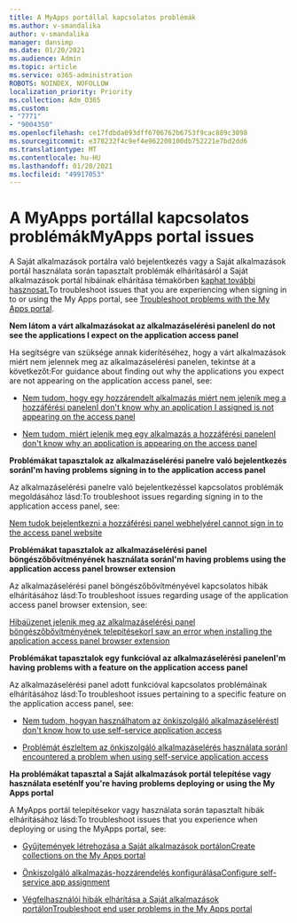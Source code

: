 ```yaml
---
title: A MyApps portállal kapcsolatos problémák
ms.author: v-smandalika
author: v-smandalika
manager: dansimp
ms.date: 01/20/2021
ms.audience: Admin
ms.topic: article
ms.service: o365-administration
ROBOTS: NOINDEX, NOFOLLOW
localization_priority: Priority
ms.collection: Adm_O365
ms.custom:
- "7771"
- "9004350"
ms.openlocfilehash: ce17fdbda093dff6706762b6753f9cac889c3098
ms.sourcegitcommit: e378232f4c9ef4e962208100db752221e7bd2dd6
ms.translationtype: MT
ms.contentlocale: hu-HU
ms.lasthandoff: 01/20/2021
ms.locfileid: "49917053"
---
```

# <a name="myapps-portal-issues"></a><span data-ttu-id="1946e-102">A MyApps portállal kapcsolatos problémák</span><span class="sxs-lookup"><span data-stu-id="1946e-102">MyApps portal issues</span></span>

<span data-ttu-id="1946e-103">A Saját alkalmazások portálra való bejelentkezés vagy a Saját alkalmazások portál használata során tapasztalt problémák elhárításáról a Saját alkalmazások portál hibáinak elhárítása témakörben [kaphat további hasznosat.](https://docs.microsoft.com/azure/active-directory/user-help/my-apps-portal-end-user-troubleshoot)</span><span class="sxs-lookup"><span data-stu-id="1946e-103">To troubleshoot issues that you are experiencing when signing in to or using the My Apps portal, see [Troubleshoot problems with the My Apps portal](https://docs.microsoft.com/azure/active-directory/user-help/my-apps-portal-end-user-troubleshoot).</span></span>

<span data-ttu-id="1946e-104">**Nem látom a várt alkalmazásokat az alkalmazáselérési panelen**</span><span class="sxs-lookup"><span data-stu-id="1946e-104">**I do not see the applications I expect on the application access panel**</span></span>

<span data-ttu-id="1946e-105">Ha segítségre van szüksége annak kiderítéséhez, hogy a várt alkalmazások miért nem jelennek meg az alkalmazáselérési panelen, tekintse át a következőt:</span><span class="sxs-lookup"><span data-stu-id="1946e-105">For guidance about finding out why the applications you expect are not appearing on the application access panel, see:</span></span>

- [<span data-ttu-id="1946e-106">Nem tudom, hogy egy hozzárendelt alkalmazás miért nem jelenik meg a hozzáférési panelen</span><span class="sxs-lookup"><span data-stu-id="1946e-106">I don't know why an application I assigned is not appearing on the access panel</span></span>](https://docs.microsoft.com/azure/active-directory/application-access-panel-unexpected-application-not-appearing/)
     
- [<span data-ttu-id="1946e-107">Nem tudom, miért jelenik meg egy alkalmazás a hozzáférési panelen</span><span class="sxs-lookup"><span data-stu-id="1946e-107">I don't know why an application is appearing on the access panel</span></span>](https://docs.microsoft.com/azure/active-directory/application-access-panel-unexpected-application-appears/)

<span data-ttu-id="1946e-108">**Problémákat tapasztalok az alkalmazáselérési panelre való bejelentkezés során**</span><span class="sxs-lookup"><span data-stu-id="1946e-108">**I'm having problems signing in to the application access panel**</span></span>

<span data-ttu-id="1946e-109">Az alkalmazáselérési panelre való bejelentkezéssel kapcsolatos problémák megoldásához lásd:</span><span class="sxs-lookup"><span data-stu-id="1946e-109">To troubleshoot issues regarding signing in to the application access panel, see:</span></span>

[<span data-ttu-id="1946e-110">Nem tudok bejelentkezni a hozzáférési panel webhelyére</span><span class="sxs-lookup"><span data-stu-id="1946e-110">I cannot sign in to the access panel website</span></span>](https://docs.microsoft.com/azure/active-directory/manage-apps/application-sign-in-other-problem-access-panel)

<span data-ttu-id="1946e-111">**Problémákat tapasztalok az alkalmazáselérési panel böngészőbővítményének használata során**</span><span class="sxs-lookup"><span data-stu-id="1946e-111">**I'm having problems using the application access panel browser extension**</span></span>

<span data-ttu-id="1946e-112">Az alkalmazáselérési panel böngészőbővítményével kapcsolatos hibák elhárításához lásd:</span><span class="sxs-lookup"><span data-stu-id="1946e-112">To troubleshoot issues regarding usage of the application access panel browser extension, see:</span></span>

[<span data-ttu-id="1946e-113">Hibaüzenet jelenik meg az alkalmazáselérési panel böngészőbővítményének telepítésekor</span><span class="sxs-lookup"><span data-stu-id="1946e-113">I saw an error when installing the application access panel browser extension</span></span>](https://docs.microsoft.com/azure/active-directory/application-access-panel-extension-problem-installing/)

<span data-ttu-id="1946e-114">**Problémákat tapasztalok egy funkcióval az alkalmazáselérési panelen**</span><span class="sxs-lookup"><span data-stu-id="1946e-114">**I'm having problems with a feature on the application access panel**</span></span>

<span data-ttu-id="1946e-115">Az alkalmazáselérési panel adott funkcióval kapcsolatos problémáinak elhárításához lásd:</span><span class="sxs-lookup"><span data-stu-id="1946e-115">To troubleshoot issues pertaining to a specific feature on the application access panel, see:</span></span>

- [<span data-ttu-id="1946e-116">Nem tudom, hogyan használhatom az önkiszolgáló alkalmazáselérést</span><span class="sxs-lookup"><span data-stu-id="1946e-116">I don't know how to use self-service application access</span></span>](https://docs.microsoft.com/azure/active-directory/manage-apps/access-panel-manage-self-service-access) 

- [<span data-ttu-id="1946e-117">Problémát észleltem az önkiszolgáló alkalmazáselérés használata során</span><span class="sxs-lookup"><span data-stu-id="1946e-117">I encountered a problem when using self-service application access</span></span>](https://docs.microsoft.com/azure/active-directory/manage-apps/access-panel-manage-self-service-access)
    
<span data-ttu-id="1946e-118">**Ha problémákat tapasztal a Saját alkalmazások portál telepítése vagy használata esetén**</span><span class="sxs-lookup"><span data-stu-id="1946e-118">**If you're having problems deploying or using the My Apps portal**</span></span>

<span data-ttu-id="1946e-119">A MyApps portál telepítésekor vagy használata során tapasztalt hibák elhárításához lásd:</span><span class="sxs-lookup"><span data-stu-id="1946e-119">To troubleshoot issues that you experience when deploying or using the MyApps portal, see:</span></span>

- [<span data-ttu-id="1946e-120">Gyűjtemények létrehozása a Saját alkalmazások portálon</span><span class="sxs-lookup"><span data-stu-id="1946e-120">Create collections on the My Apps portal</span></span>](https://docs.microsoft.com/azure/active-directory/manage-apps/access-panel-collections) 
    
- [<span data-ttu-id="1946e-121">Önkiszolgáló alkalmazás-hozzárendelés konfigurálása</span><span class="sxs-lookup"><span data-stu-id="1946e-121">Configure self-service app assignment</span></span>](https://docs.microsoft.com/azure/active-directory/manage-apps/manage-self-service-access)
     
- [<span data-ttu-id="1946e-122">Végfelhasználói hibák elhárítása a Saját alkalmazások portálon</span><span class="sxs-lookup"><span data-stu-id="1946e-122">Troubleshoot end user problems in the My Apps portal</span></span>](https://docs.microsoft.com/azure/active-directory/user-help/my-apps-portal-end-user-troubleshoot)



